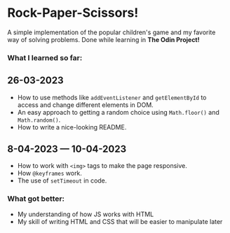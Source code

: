 
# Rock-Paper-Scissors!

A simple implementation of the popular children's game and my favorite way of solving problems.
Done while learning in **The Odin Project!**

### What I learned so far:

## 26-03-2023

* How to use methods like `addEventListener` and `getElementById` to access and change different elements in DOM.
* An easy approach to getting a random choice using `Math.floor()` and `Math.random()`.
* How to write a nice-looking README.

## 8-04-2023 — 10-04-2023

* How to work with `<img>` tags to make the page responsive.
* How `@keyframes` work.
* The use of `setTimeout` in code.

### What got better: 

* My understanding of how JS works with HTML
* My skill of writing HTML and CSS that will be easier to manipulate later
